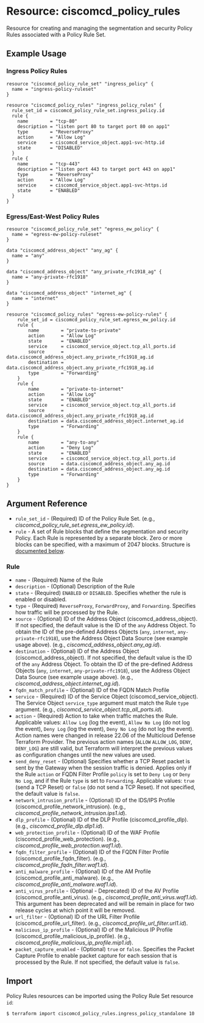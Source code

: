 # Resource: ciscomcd_policy_rules
Resource for creating and managing the segmentation and security Policy Rules associated with a Policy Rule Set.

## Example Usage

### Ingress Policy Rules
```hcl
resource "ciscomcd_policy_rule_set" "ingress_policy" {
  name = "ingress-policy-ruleset"
}

resource "ciscomcd_policy_rules" "ingress_policy_rules" {
  rule_set_id = ciscomcd_policy_rule_set.ingress_policy.id
  rule {
    name        = "tcp-80"
    description = "listen port 80 to target port 80 on app1"
    type        = "ReverseProxy"
    action      = "Allow Log"
    service     = ciscomcd_service_object.app1-svc-http.id
    state       = "DISABLED"
  }
  rule {
    name        = "tcp-443"
    description = "listen port 443 to target port 443 on app1"
    type        = "ReverseProxy"
    action      = "Allow Log"
    service     = ciscomcd_service_object.app1-svc-https.id
    state       = "ENABLED"
  }
}
```

### Egress/East-West Policy Rules
```hcl
resource "ciscomcd_policy_rule_set" "egress_ew_policy" {
  name = "egress-ew-policy-ruleset"
}

data "ciscomcd_address_object" "any_ag" {
  name = "any"
}

data "ciscomcd_address_object" "any_private_rfc1918_ag" {
  name = "any-private-rfc1918"
}

data "ciscomcd_address_object" "internet_ag" {
  name = "internet"
}

resource "ciscomcd_policy_rules" "egress-ew-policy-rules" {
	rule_set_id = ciscomcd_policy_rule_set.egress_ew_policy.id
	rule {
		name        = "private-to-private"
		action      = "Allow Log"
		state       = "ENABLED"
		service     = ciscomcd_service_object.tcp_all_ports.id
		source      = data.ciscomcd_address_object.any_private_rfc1918_ag.id
		destination = data.ciscomcd_address_object.any_private_rfc1918_ag.id
		type        = "Forwarding"
	}
	rule {
		name        = "private-to-internet"
		action      = "Allow Log"
		state       = "ENABLED"
		service     = ciscomcd_service_object.tcp_all_ports.id
		source      = data.ciscomcd_address_object.any_private_rfc1918_ag.id
		destination = data.ciscomcd_address_object.internet_ag.id
		type        = "Forwarding"
	}
	rule {
		name        = "any-to-any"
		action      = "Deny Log"
		state       = "ENABLED"
		service     = ciscomcd_service_object.tcp_all_ports.id
		source      = data.ciscomcd_address_object.any_ag.id
		destination = data.ciscomcd_address_object.any_ag.id
		type        = "Forwarding"
	}
}
```

## Argument Reference
* `rule_set_id` - (Required) ID of the Policy Rule Set. (e.g., *ciscomcd_policy_rule_set.egress_ew_policy.id*).
* `rule` - A set of Rule blocks that define the segmentation and security Policy.  Each Rule is represented by a separate block.  Zero or more blocks can be specified, with a maximum of 2047 blocks. Structure is [documented below](#rule).

### Rule
* `name` - (Required) Name of the Rule
* `description` - (Optional) Description of the Rule
* `state` - (Required) `ENABLED` or `DISABLED`. Specifies whether the rule is enabled or disabled.
* `type` - (Required) `ReverseProxy`, `ForwardProxy`, and `Forwarding`.  Specifies how traffic will be processed by the Rule.
* `source` - (Optional) ID of the Address Object (ciscomcd_address_object). If not specified, the default value is the ID of the `any` Address Object.  To obtain the ID of the pre-defined Address Objects (`any`, `internet`, `any-private-rfc1918`), use the Address Object Data Source (see example usage above). (e.g., *ciscomcd_address_object.any_ag.id*).
* `destination` - (Optional) ID of the Address Object (ciscomcd_address_object). If not specified, the default value is the ID of the `any` Address Object.  To obtain the ID of the pre-defined Address Objects (`any`, `internet`, `any-private-rfc1918`), use the Address Object Data Source (see example usage above). (e.g., *ciscomcd_address_object.internet_ag.id*).
* `fqdn_match_profile` - (Optional) ID of the FQDN Match Profile
* `service` - (Required) ID of the Service Object (ciscomcd_service_object). The Service Object `service_type` argument must match the Rule `type` argument. (e.g., *ciscomcd_service_object.tcp_all_ports.id*).
* `action` - (Required) Action to take when traffic matches the Rule. Applicable values: `Allow Log` (log the event), `Allow No Log` (do not log the event), `Deny Log` (log the event), `Deny No Log` (do not log the event). Action names were changed in release 22.06 of the Multicloud Defense Terraform Provider. The previous action names (`ALLOW` `ALLOW_LOG`, `DENY`, `DENY_LOG`) are still valid, but Terraform will interpret the previous values as configuration changes until the new values are used.
* `send_deny_reset` - (Optional) Specifies whether a TCP Reset packet is sent by the Gateway when the session traffic is denied. Applies only if the Rule `action` or FQDN Filter Profile `policy` is set to `Deny Log` or `Deny No Log`, and if the Rule `type` is set to `Forwarding`. Applicable values: `true` (send a TCP Reset) or `false` (do not send a TCP Reset).  If not specified, the default value is `false`.
* `network_intrusion_profile` - (Optional) ID of the IDS/IPS Profile (ciscomcd_profile_network_intrusion). (e.g., *ciscomcd_profile_network_intrusion.ips1.id*).
* `dlp_profile` - (Optional) ID of the DLP Profile (ciscomcd_profile_dlp). (e.g., *ciscomcd_profile_dlp.dlp1.id*).
* `web_protection_profile` - (Optional) ID of the WAF Profile (ciscomcd_profile_web_protection). (e.g., *ciscomcd_profile_web_protection.waf1.id*).
* `fqdn_filter_profile` - (Optional) ID of the FQDN Filter Profile (ciscomcd_profile_fqdn_filter). (e.g., *ciscomcd_profile_fqdn_filter.waf1.id*).
* `anti_malware_profile` - (Optional) ID of the AM Profile (ciscomcd_profile_anti_malware). (e.g., *ciscomcd_profile_anti_malware.waf1.id*).
* `anti_virus_profile` - (Optional - Deprecated) ID of the AV Profile (ciscomcd_profile_anti_virus). (e.g., *ciscomcd_profile_anti_virus.waf1.id*). This argument has been deprecated and will be remain in place for two release cycles at which point it will be removed.
* `url_filter` - (Optional) ID of the URL Filter Profile (ciscomcd_profile_url_filter). (e.g., *ciscomcd_profile_url_filter.url1.id*).
* `malicious_ip_profile` - (Optional) ID of the Malicious IP Profile (ciscomcd_profile_malicious_ip_profile). (e.g., *ciscomcd_profile_malicious_ip_profile.mip1.id*).
* `packet_capture_enabled` - (Optional) `true` or `false`. Specifies the Packet Capture Profile to enable packet capture for each session that is processed by the Rule.  If not specified, the default value is `false`.

## Import
Policy Rules resources can be imported using the Policy Rule Set resource `id`:

```hcl
$ terraform import ciscomcd_policy_rules.ingress_policy_standalone 10
```
